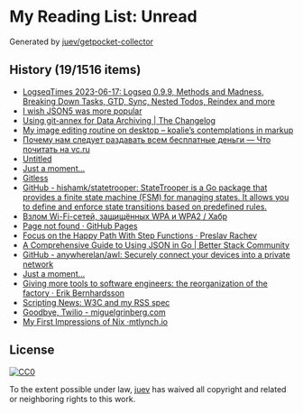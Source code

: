 # My Reading List: Unread

Generated by [juev/getpocket-collector](https://github.com/juev/getpocket-collector)

## History (19/1516 items)

- [LogseqTimes 2023-06-17: Logseq 0.9.9, Methods and Madness, Breaking Down Tasks, GTD, Sync, Nested Todos, Reindex and more](https://www.logseqtimes.com/logseqtimes-2023-06-17-logseq-updates/)
- [I wish JSON5 was more popular](https://evertpot.com/json5/)
- [Using git-annex for Data Archiving | The Changelog](https://changelog.complete.org/archives/10516-using-git-annex-for-data-archiving)
- [My image editing routine on desktop – koalie’s contemplations in markup](https://koalie.blog/2023/06/17/my-image-editing-routine-on-desktop/)
- [Почему нам следует раздавать всем бесплатные деньги — Что почитать на vc.ru](https://vc.ru/books/58710-pochemu-nam-sleduet-razdavat-vsem-besplatnye-dengi)
- [Untitled](https://ionathan.ch/2023/06/06/angarr.html)
- [Just a moment...](https://otakuhp.medium.com/top-mobile-application-penetration-testing-apps-for-ios-ffd1f48eec31)
- [Gitless](https://gitless.com)
- [GitHub - hishamk/statetrooper: StateTrooper is a Go package that provides a finite state machine (FSM) for managing states. It allows you to define and enforce state transitions based on predefined rules.](https://github.com/hishamk/statetrooper)
- [Взлом Wi-Fi-сетей, защищённых WPA и WPA2 / Хабр](https://habr.com/ru/companies/ruvds/articles/534112/)
- [Page not found · GitHub Pages](https://eli.sohl.com/theseus.dht)
- [Focus on the Happy Path With Step Functions · Preslav Rachev](https://preslav.me/2023/06/14/golang-focus-on-the-happy-path-with-step-functions/)
- [A Comprehensive Guide to Using JSON in Go | Better Stack Community](https://betterstack.com/community/guides/scaling-go/json-in-go/)
- [GitHub - anywherelan/awl: Securely connect your devices into a private network](https://github.com/anywherelan/awl)
- [Just a moment...](https://medium.com/@ricraftis/how-i-structure-my-home-note-in-obsidian-using-dataview-a11caf3cddbd)
- [Giving more tools to software engineers: the reorganization of the factory · Erik Bernhardsson](https://erikbern.com/2020/12/16/giving-more-tools-to-software-engineers-the-reorganization-of-the-factory.html)
- [Scripting News: W3C and my RSS spec](http://scripting.com/2023/06/17/193133.html)
- [Goodbye, Twilio - miguelgrinberg.com](https://blog.miguelgrinberg.com/post/goodbye-twilio)
- [My First Impressions of Nix ·mtlynch.io](https://mtlynch.io/notes/nix-first-impressions/)

## License

[![CC0](https://mirrors.creativecommons.org/presskit/buttons/88x31/svg/cc-zero.svg)](https://creativecommons.org/publicdomain/zero/1.0/)

To the extent possible under law, [juev](https://github.com/juev) has waived all copyright and related or neighboring rights to this work.
